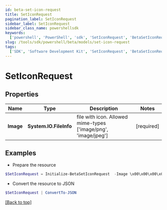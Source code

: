 ```yaml
---
id: beta-set-icon-request
title: SetIconRequest
pagination_label: SetIconRequest
sidebar_label: SetIconRequest
sidebar_class_name: powershellsdk
keywords:
  ['powershell', 'PowerShell', 'sdk', 'SetIconRequest', 'BetaSetIconRequest']
slug: /tools/sdk/powershell/beta/models/set-icon-request
tags:
  ['SDK', 'Software Development Kit', 'SetIconRequest', 'BetaSetIconRequest']
---
```


# SetIconRequest

## Properties

| Name | Type | Description | Notes |
| --- | --- | --- | --- |
| **Image** | **System.IO.FileInfo** | file with icon. Allowed mime-types ['image/png', 'image/jpeg'] | [required] |

## Examples

- Prepare the resource

```powershell
$SetIconRequest = Initialize-BetaSetIconRequest  -Image \x00\x00\x00\x02
```

- Convert the resource to JSON

```powershell
$SetIconRequest | ConvertTo-JSON
```

[[Back to top]](#)
